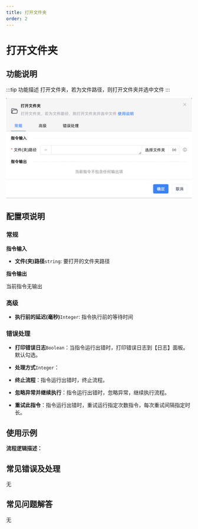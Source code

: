 ```yaml
---
title: 打开文件夹
order: 2
---
```


# 打开文件夹

## 功能说明

:::tip 功能描述
打开文件夹，若为文件路径，则打开文件夹并选中文件
:::

![打开文件夹](../../../assets/打开文件夹_command.png)

## 配置项说明

### 常规

**指令输入**

- **文件(夹)路径**`string`: 要打开的文件夹路径


**指令输出**

当前指令无输出

### 高级

- **执行前的延迟(毫秒)**`Integer`: 指令执行前的等待时间

### 错误处理

- **打印错误日志**`Boolean`：当指令运行出错时，打印错误日志到【日志】面板。默认勾选。

- **处理方式**`Integer`：

 - **终止流程**：指令运行出错时，终止流程。

 - **忽略异常并继续执行**：指令运行出错时，忽略异常，继续执行流程。

 - **重试此指令**：指令运行出错时，重试运行指定次数指令，每次重试间隔指定时长。

## 使用示例

**流程逻辑描述：** 

## 常见错误及处理

无

## 常见问题解答

无

